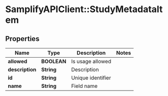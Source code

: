 # SamplifyAPIClient::StudyMetadataItem

## Properties
Name | Type | Description | Notes
------------ | ------------- | ------------- | -------------
**allowed** | **BOOLEAN** | Is usage allowed | 
**description** | **String** | Description | 
**id** | **String** | Unique identifier | 
**name** | **String** | Field name | 


